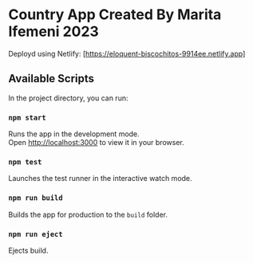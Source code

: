 # Country App Created By Marita Ifemeni 2023

Deployd using Netlify: [https://eloquent-biscochitos-9914ee.netlify.app]
## Available Scripts

In the project directory, you can run:
### `npm start`

Runs the app in the development mode.\
Open [http://localhost:3000](http://localhost:3000) to view it in your browser.

### `npm test`

Launches the test runner in the interactive watch mode.

### `npm run build`

Builds the app for production to the `build` folder.

### `npm run eject`

Ejects build. 
